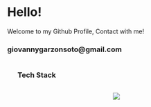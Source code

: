 <h1>Hello!</h1>
<p>Welcome to my Github Profile, Contact with me!</p>
<h3>giovannygarzonsoto@gmail.com</h3>
<div id="user-content-toc">
  <ul align="left">
    <summary><h3 style="display: inline-block">Tech Stack</h3></summary>
  </ul>
</div>
<!--tech stack icons-->
<p align="center">
  <a href="https://skillicons.dev">
    <img src="https://skillicons.dev/icons?i=git,scss,css,docker,express,figma,firebase,github,html,java,js,linux,md,php,laravel,mongodb,mysql,nextjs,nodejs,postman,react,tailwind,ts,python,fastapi,vscode&perline=14" />
  </a>
</p>
